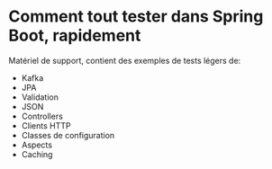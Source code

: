 # Comment tout tester dans Spring Boot, rapidement

Matériel de support, contient des exemples de tests légers de:
* Kafka
* JPA
* Validation
* JSON
* Controllers
* Clients HTTP
* Classes de configuration
* Aspects
* Caching
